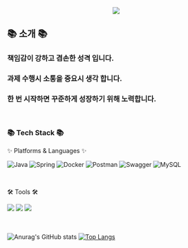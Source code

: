 <div align=center>
	<img src="https://capsule-render.vercel.app/api?type=waving&color=auto&height=200&section=header&text=LimDongKeun%20Github!&fontSize=70" />	
</div>
<div align=left>
	  <h2>📚 소개 📚</h2>
    <h3>책임감이 강하고 겸손한 성격 입니다.</h3>
    <h3>과제 수행시 소통을 중요시 생각 합니다.</h3>
    <h3>한 번 시작하면 꾸준하게 성장하기 위해 노력합니다.</h3>
</div>
<br>
<div align=left>
	  <h3>📚 Tech Stack 📚</h3>
	  <p>✨ Platforms & Languages ✨</p>
</div>

<div align="left">

  ![Java](https://img.shields.io/badge/java-%23ED8B00.svg?style=for-the-badge&logo=java&logoColor=white)
  ![Spring](https://img.shields.io/badge/spring-%236DB33F.svg?style=for-the-badge&logo=spring&logoColor=white)
  ![Docker](https://img.shields.io/badge/docker-%230db7ed.svg?style=for-the-badge&logo=docker&logoColor=white)
  ![Postman](https://img.shields.io/badge/Postman-FF6C37?style=for-the-badge&logo=postman&logoColor=white)
  ![Swagger](https://img.shields.io/badge/-Swagger-%23Clojure?style=for-the-badge&logo=swagger&logoColor=white)
  ![MySQL](https://img.shields.io/badge/mysql-%2300f.svg?style=for-the-badge&logo=mysql&logoColor=white)
  
</div>
<br>
<div align=left>
	<p>🛠 Tools 🛠</p>
</div>
<div align=left>
	<img src="https://img.shields.io/badge/Eclipse%20IDE-2C2255?style=flat&logo=Intellij&logoColor=white" />
	<img src="https://img.shields.io/badge/AWS-232F3E?style=flat&logo=AmazonAWS&logoColor=white" />
	<img src="https://img.shields.io/badge/GitHub-181717?style=flat&logo=GitHub&logoColor=white" />
</div>
<br>
<br>


![Anurag's GitHub stats](https://github-readme-stats.vercel.app/api?username=Limdongkeun&theme=react&show_icons=true)
[![Top Langs](https://github-readme-stats.vercel.app/api/top-langs/?username=Limdongkeun&layout=compact)](https://github.com/Limdongkeun/github-readme-stats)

